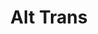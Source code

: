 ---
pid: FS146
title: Alt Trans
location_transcription: BF Pkwy
zipcode: '19072'
outside_phl: 'Narberth PA '
neighborhood: Narberth
age: '62'
age_range: 60-69
instagram: 
image_file_name: FS_146.jpg
proposal_transcription: Combo car bike skate walker in metal
topic: Unknown
topic_summary: '0'
type: Infrastructure,Space,Bikepath
keywords_other: 
credit: Dave Smith
image_labels: 
twitter: 
facebook: 
permalink: "/monuments/fs146/"
layout: item-page
---